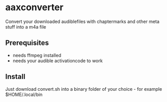 # aaxconverter
Convert your downloaded audiblefiles with chaptermarks and other meta stuff into a m4a file
## Prerequisites
* needs ffmpeg installed
* needs your audible activationcode to work

## Install
Just download convert.sh into a binary folder of your choice - for example $HOME/.local/bin

